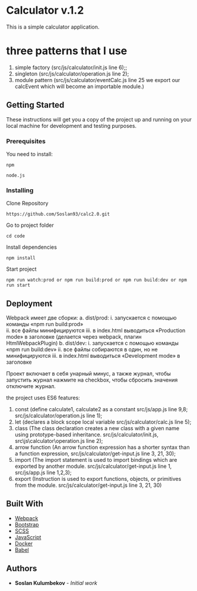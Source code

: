 # Calculator v.1.2

This is a simple calculator application.

# three patterns that I use
1) simple factory (src/js/calculator/init.js line 6);;
2) singleton (src/js/calculator/operation.js line 2);
3) module pattern (src/js/calculator/eventCalc.js line 25  we export our calcEvent which will become an importable module.)

## Getting Started

These instructions will get you a copy of the project up and running on your local machine for development and testing purposes.

### Prerequisites

You need to install:

```
npm
```
```
node.js
```

### Installing

Clone Repository

```
https://github.com/Soslan93/calc2.0.git
```
Go to project folder
```
cd code
```
Install dependencies
```
npm install
```
Start project
```
npm run watch:prod or npm run build:prod or npm run build:dev or npm run start
```
## Deployment
Webpack имеет две сборки: 
a.	dist/prod:
    i.	запускается с помощью команды «npm run build:prod»  
    ii.	все файлы минифицируются
    iii.	в index.html выводиться «Production mode» в заголовке (делается через webpack, плагин HtmlWebpackPlugin) 
b.	dist/dev:
    i.	запускается с помощью команды «npm run build:dev»
    ii.	все файлы собираются в один, но не минифицируются
    iii.	в index.html выводиться «Development mode» в заголовке

Проект включает в себя унарный минус, а также журнал, чтобы запустить журнал нажмите на checkbox, чтобы сбросить значения отключите журнал.

the project uses ES6 features:
1) const (define calculate1, calculate2 as a constant src/js/app.js line 9,8; src/js/calculator/operation.js line 1);
2) let (declares a block scope local variable src/js/calculator/calc.js line 5);
3) class (The class declaration creates a new class with a given name using prototype-based inheritance. src/js/calculator/init.js, src\js\calculator\operation.js line 2);
4) arrow function (An arrow function expression has a shorter syntax than a function expression, src/js/calculator/get-input.js line 3, 21, 30);
5) import (The import statement is used to import bindings which are exported by another module. src/js/calculator/get-input.js line 1, src/js/app.js line 1,2,3);
6) export (Instruction is used to export functions, objects, or primitives from the module. src/js/calculator/get-input.js line 3, 21, 30)

## Built With

* [Webpack](https://webpack.js.org/)
* [Bootstrap](https://getbootstrap.com/)
* [SCSS](https://sass-lang.com/)
* [JavaScript](https://www.javascript.com/)
* [Docker](https://www.docker.com/)
* [Babel](https://babeljs.io/)
## Authors

* **Soslan Kulumbekov** - *Initial work*